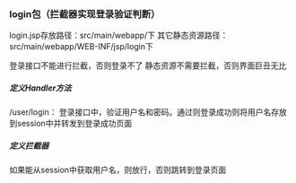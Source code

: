 



### login包（拦截器实现登录验证判断）
login.jsp存放路径：src/main/webapp/下
其它静态资源路径：src/main/webapp/WEB-INF/jsp/login下

登录接口不能进行拦截，否则登录不了
静态资源不需要拦截，否则界面巨丑无比



##### 定义Handler方法
/user/login：
登录接口中，验证用户名和密码。通过则登录成功则将用户名存放到session中并转发到登录成功页面


##### 定义拦截器
如果能从session中获取用户名，则放行，否则跳转到登录页面